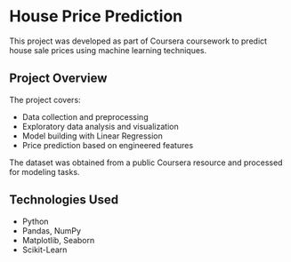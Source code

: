 # House Price Prediction

This project was developed as part of Coursera coursework to predict house sale prices using machine learning techniques.

## Project Overview

The project covers:
- Data collection and preprocessing
- Exploratory data analysis and visualization
- Model building with Linear Regression
- Price prediction based on engineered features

The dataset was obtained from a public Coursera resource and processed for modeling tasks.

## Technologies Used
- Python
- Pandas, NumPy
- Matplotlib, Seaborn
- Scikit-Learn
